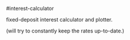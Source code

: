 #interest-calculator

fixed-deposit interest calculator and plotter.

(will try to constantly keep the rates up-to-date.)
